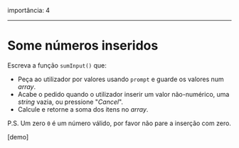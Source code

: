 importância: 4

---

# Some números inseridos

Escreva a função `sumInput()` que:

- Peça ao utilizador por valores usando `prompt` e guarde os valores num *array*.
- Acabe o pedido quando o utilizador inserir um valor não-numérico, uma *string* vazia, ou pressione "*Cancel*".
- Calcule e retorne a soma dos itens no *array*.

P.S. Um zero `0` é um número válido, por favor não pare a inserção com zero.

[demo]

